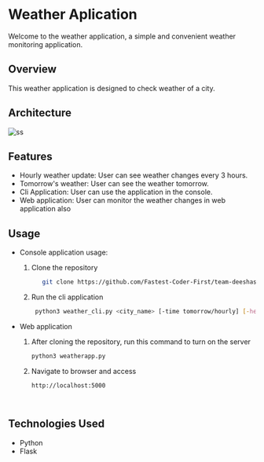 # Weather Aplication

Welcome to the weather application, a simple and convenient weather monitoring application.

## Overview

This weather application is designed to check weather of a city.

## Architecture

![ss](https://github.com/Fastest-Coder-First/team-deeshash/assets/86907177/99969d70-3678-4751-be3d-606bcfad8c80)


## Features

- Hourly weather update: User can see weather changes every 3 hours.
- Tomorrow's weather: User can see the weather tomorrow.
- Cli Application: User can use the application in the console.
- Web application: User can monitor the weather changes in web application also

## Usage

- Console application usage:

  1. Clone the repository

     ```bash
        git clone https://github.com/Fastest-Coder-First/team-deeshash/

  2. Run the cli application

      ```bash
       python3 weather_cli.py <city_name> [-time tomorrow/hourly] [-help]

- Web application

  1. After cloning the repository, run this command to turn on the server

     ``` bash
     python3 weatherapp.py

  2. Navigate to browser and access

     ```bash
     http://localhost:5000




## Technologies Used

- Python
- Flask
  
